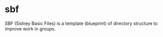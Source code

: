 # sbf
SBF (Sidney Basic Files) is a template (blueprint) of directory structure to improve work in groups.
